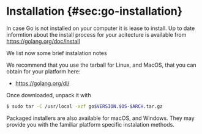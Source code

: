 # Installation {#sec:go-installation}

In case Go is not installed on your computer it is iease to
install. Up to date informtion about the install process for your
acitecture is available from <https://golang.org/doc/install>

We list now some brief instalation notes

We recommend that you use the tarball for Linux, and MacOS, that you can obtain for your
platform here:

* <https://golang.org/dl/>

Once downloaded, unpack it with

```bash
$ sudo tar -C /usr/local -xzf go$VERSION.$OS-$ARCH.tar.gz
```

Packaged installers are also available for macOS, and Windows. They may
provide you with the familiar platform specific instalation methods.
